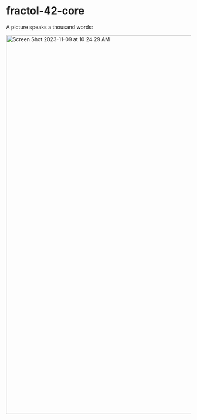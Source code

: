 # fractol-42-core

A picture speaks a thousand words:

<img width="1031" alt="Screen Shot 2023-11-09 at 10 24 29 AM" src="https://github.com/f321x/fractol-42-core/assets/51097237/f2b9deb0-136e-43fa-9dd1-782b19546c88">
